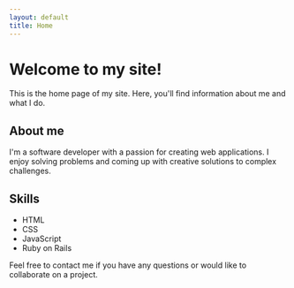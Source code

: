 ```yaml
---
layout: default
title: Home
---
```


# Welcome to my site!

This is the home page of my site. Here, you'll find information about me and what I do.

## About me

I'm a software developer with a passion for creating web applications. I enjoy solving problems and coming up with creative solutions to complex challenges.

## Skills

- HTML
- CSS
- JavaScript
- Ruby on Rails

Feel free to contact me if you have any questions or would like to collaborate on a project.


